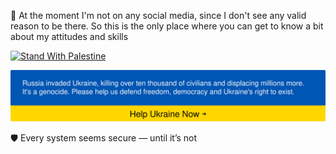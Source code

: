 🌠 At the moment I'm not on any social media, since I don't see any valid reason to be there. So this is the only place where you can get to know a bit about my attitudes and skills

[![Stand With Palestine](https://raw.githubusercontent.com/TheBSD/StandWithPalestine/main/banner-no-action.svg)](https://thebsd.github.io/StandWithPalestine)

[![Stand With Ukraine](https://raw.githubusercontent.com/vshymanskyy/StandWithUkraine/main/banner2-direct.svg)](https://stand-with-ukraine.pp.ua)

🛡️ Every system seems secure — until it’s not


